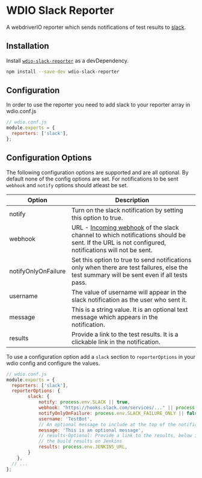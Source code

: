 WDIO Slack Reporter
==================

A webdriverIO reporter which sends notifications of test results to [slack](https://slack.com/).

## Installation

Install [`wdio-slack-reporter`](https://www.npmjs.com/package/wdio-slack-reporter) as a devDependency.

```bash
npm install --save-dev wdio-slack-reporter
```

## Configuration
In order to use the reporter you need to add slack to your reporter array in wdio.conf.js

```js
// wdio.conf.js
module.exports = {
  reporters: ['slack'],
};
```

## Configuration Options

The following configuration options are supported and are all optional. By default none of the config options are set.
For notifications to be sent ```webhook``` and ```notify``` options should atleast be set.

|Option|Description|
|---|---|
|notify|Turn on the slack notification by setting this option to true.|
|webhook|URL - [Incoming webhook](https://api.slack.com/incoming-webhooks) of the slack channel to which notifications should be sent. If the URL is not configured, notifications will not be sent.|
|notifyOnlyOnFailure|Set this option to true to send notifications only when there are test failures, else the test summary will be sent even if all tests pass.|
|username|The value of username will appear in the slack notification as the user who sent it.|
|message|This is a string value. It is an optional text message which appears in the notification.|
|results|Provide a link to the test results. It is a clickable link in the notification.|


To use a configuration option add a ```slack``` section to ```reporterOptions``` in your wdio config and configure the values.

```js
// wdio.conf.js
module.exports = {
  reporters: ['slack'],
  reporterOptions: {
        slack: { 
            notify: process.env.SLACK || true,
            webhook: "https://hooks.slack.com/services/..." || process.env.SLACK_WEBHOOK,
            notifyOnlyOnFailure: process.env.SLACK_FAILURE_ONLY || false,
            username: 'TestBot',
            // An optional message to include at the top of the notification
            message: 'This is an optional message',
            // results-Optional: Provide a link to the results, below is an example of linking to 
            // the build results on Jenkins
            results: process.env.JENKINS_URL,
        }
    },
  // ...
};
```

